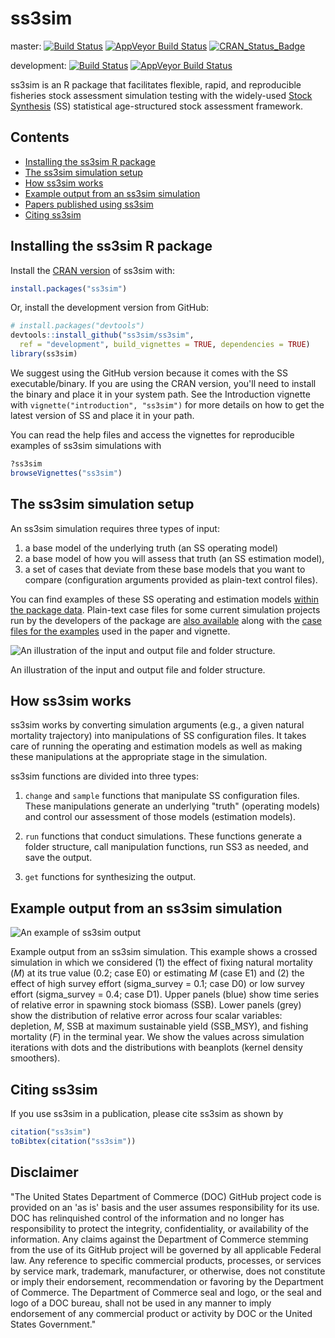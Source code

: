 ss3sim
======

master: [![Build Status](https://travis-ci.org/ss3sim/ss3sim.png?branch=master)](https://travis-ci.org/ss3sim/ss3sim) [![AppVeyor Build Status](https://ci.appveyor.com/api/projects/status/github/ss3sim/ss3sim?branch=master&svg=true)](https://ci.appveyor.com/project/ss3sim/ss3sim) [![CRAN\_Status\_Badge](http://www.r-pkg.org/badges/version/ss3sim)](https://cran.r-project.org/package=ss3sim)

development: [![Build Status](https://travis-ci.org/ss3sim/ss3sim.png?branch=development)](https://travis-ci.org/ss3sim/ss3sim) [![AppVeyor Build Status](https://ci.appveyor.com/api/projects/status/github/ss3sim/ss3sim?branch=development&svg=true)](https://ci.appveyor.com/project/ss3sim/ss3sim)

ss3sim is an R package that facilitates flexible, rapid, and reproducible fisheries stock assessment simulation testing with the widely-used [Stock Synthesis](https://vlab.ncep.noaa.gov/web/stock-synthesis) (SS) statistical age-structured stock assessment framework.

Contents
--------

-   [Installing the ss3sim R package](#installing-the-ss3sim-r-package)
-   [The ss3sim simulation setup](#the-ss3sim-simulation-setup)
-   [How ss3sim works](#how-ss3sim-works)
-   [Example output from an ss3sim simulation](#example-output-from-an-ss3sim-simulation)
-   [Papers published using ss3sim](https://github.com/ss3sim/ss3sim/wiki/manuscripts)
-   [Citing ss3sim](#citing-ss3sim)

<!-- end toc -->
Installing the ss3sim R package
-------------------------------

Install the [CRAN version](https://cran.r-project.org/package=ss3sim) of ss3sim with:

``` r
install.packages("ss3sim")
```

Or, install the development version from GitHub:

``` r
# install.packages("devtools")
devtools::install_github("ss3sim/ss3sim", 
  ref = "development", build_vignettes = TRUE, dependencies = TRUE)
library(ss3sim)
```

We suggest using the GitHub version because it comes with the SS executable/binary. If you are using the CRAN version, you'll need to install the binary and place it in your system path. See the Introduction vignette with `vignette("introduction", "ss3sim")` for more details on how to get the latest version of SS and place it in your path.

You can read the help files and access the vignettes for reproducible examples of ss3sim simulations with

``` r
?ss3sim
browseVignettes("ss3sim")
```

The ss3sim simulation setup
---------------------------

An ss3sim simulation requires three types of input:

1.  a base model of the underlying truth (an SS operating model)
2.  a base model of how you will assess that truth (an SS estimation model),
3.  a set of cases that deviate from these base models that you want to compare (configuration arguments provided as plain-text control files).

You can find examples of these SS operating and estimation models [within the package data](https://github.com/ss3sim/ss3sim/tree/master/inst/extdata/models). Plain-text case files for some current simulation projects run by the developers of the package are [also available](https://github.com/ss3sim/ss3sim/tree/master/inst/extdata/eg-cases) along with the [case files for the examples](https://github.com/ss3sim/ss3sim/tree/master/inst/extdata/eg-cases) used in the paper and vignette.

![An illustration of the input and output file and folder structure.](https://raw.githubusercontent.com/ss3sim/ss3sim/f763cfb462a9e68db670155070cd554812a65160/man/figures/filestructure.png)

An illustration of the input and output file and folder structure.

How ss3sim works
----------------

ss3sim works by converting simulation arguments (e.g., a given natural mortality trajectory) into manipulations of SS configuration files. It takes care of running the operating and estimation models as well as making these manipulations at the appropriate stage in the simulation.

ss3sim functions are divided into three types:

1.  `change` and `sample` functions that manipulate SS configuration files. These manipulations generate an underlying "truth" (operating models) and control our assessment of those models (estimation models).

2.  `run` functions that conduct simulations. These functions generate a folder structure, call manipulation functions, run SS3 as needed, and save the output.

3.  `get` functions for synthesizing the output.

Example output from an ss3sim simulation
----------------------------------------

![An example of ss3sim output](https://raw.github.com/seananderson/ss3sim/master/inst/ms/fig2-20131109.png)

Example output from an ss3sim simulation. This example shows a crossed simulation in which we considered (1) the effect of fixing natural mortality (*M*) at its true value (0.2; case E0) or estimating *M* (case E1) and (2) the effect of high survey effort (sigma\_survey = 0.1; case D0) or low survey effort (sigma\_survey = 0.4; case D1). Upper panels (blue) show time series of relative error in spawning stock biomass (SSB). Lower panels (grey) show the distribution of relative error across four scalar variables: depletion, *M*, SSB at maximum sustainable yield (SSB\_MSY), and fishing mortality (*F*) in the terminal year. We show the values across simulation iterations with dots and the distributions with beanplots (kernel density smoothers).

Citing ss3sim
-------------

If you use ss3sim in a publication, please cite ss3sim as shown by

``` r
citation("ss3sim")
toBibtex(citation("ss3sim"))
```

Disclaimer
----------

"The United States Department of Commerce (DOC) GitHub project code is provided on an 'as is' basis and the user assumes responsibility for its use. DOC has relinquished control of the information and no longer has responsibility to protect the integrity, confidentiality, or availability of the information. Any claims against the Department of Commerce stemming from the use of its GitHub project will be governed by all applicable Federal law. Any reference to specific commercial products, processes, or services by service mark, trademark, manufacturer, or otherwise, does not constitute or imply their endorsement, recommendation or favoring by the Department of Commerce. The Department of Commerce seal and logo, or the seal and logo of a DOC bureau, shall not be used in any manner to imply endorsement of any commercial product or activity by DOC or the United States Government."
